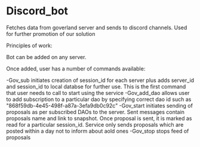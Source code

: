 # Discord_bot
Fetches data from goverland server and sends to discord channels. Used for further promotion of our solution

Principles of work:

Bot can be added on any server.

Once added, user has a number of commands available:

-Gov_sub initiates creation of session_id for each server plus adds server_id and session_id to local databse for further use. This is the first command that user needs to call to start using the service
-Gov_add_dao allows user to add subscription to a particular dao by specifying correct dao id such as "868f59db-4e45-498f-a87a-3efa9db0c92c"
-Gov_start initiates sending of proposals as per subscribed DAOs to the server. Sent messages contain proposals name and link to snapshot. Once proposal is sent, it is marked as read for a particular session_id. Service only sends proposals which are posted within a day not to inform about aold ones
-Gov_stop stops feed of proposals
